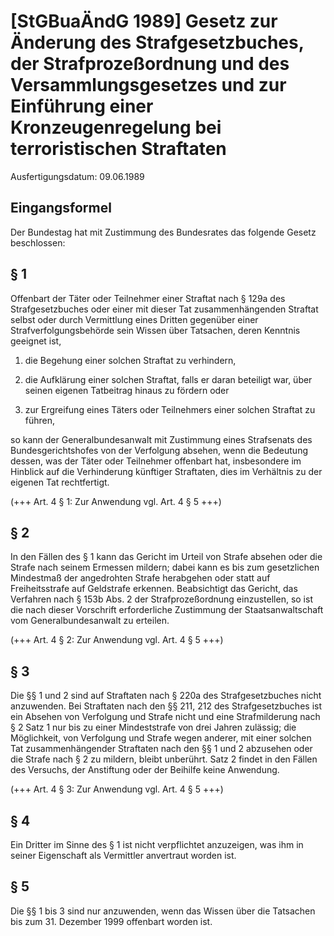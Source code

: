 # [StGBuaÄndG 1989] Gesetz zur Änderung des Strafgesetzbuches, der Strafprozeßordnung und des Versammlungsgesetzes und zur Einführung einer Kronzeugenregelung bei terroristischen Straftaten

Ausfertigungsdatum: 09.06.1989

 

## Eingangsformel

Der Bundestag hat mit Zustimmung des Bundesrates das folgende Gesetz beschlossen:


## § 1

Offenbart der Täter oder Teilnehmer einer Straftat nach § 129a des Strafgesetzbuches oder einer mit dieser Tat zusammenhängenden Straftat selbst oder durch Vermittlung eines Dritten gegenüber einer Strafverfolgungsbehörde sein Wissen über Tatsachen, deren Kenntnis geeignet ist,

1. die Begehung einer solchen Straftat zu verhindern,

2. die Aufklärung einer solchen Straftat, falls er daran beteiligt war, über seinen eigenen Tatbeitrag hinaus zu fördern oder

3. zur Ergreifung eines Täters oder Teilnehmers einer solchen Straftat zu führen,

so kann der Generalbundesanwalt mit Zustimmung eines Strafsenats des Bundesgerichtshofes von der Verfolgung absehen, wenn die Bedeutung dessen, was der Täter oder Teilnehmer offenbart hat, insbesondere im Hinblick auf die Verhinderung künftiger Straftaten, dies im Verhältnis zu der eigenen Tat rechtfertigt.

(+++ Art. 4 § 1: Zur Anwendung vgl. Art. 4 § 5 +++)


## § 2

In den Fällen des § 1 kann das Gericht im Urteil von Strafe absehen oder die Strafe nach seinem Ermessen mildern; dabei kann es bis zum gesetzlichen Mindestmaß der angedrohten Strafe herabgehen oder statt auf Freiheitsstrafe auf Geldstrafe erkennen. Beabsichtigt das Gericht, das Verfahren nach § 153b Abs. 2 der Strafprozeßordnung einzustellen, so ist die nach dieser Vorschrift erforderliche Zustimmung der Staatsanwaltschaft vom Generalbundesanwalt zu erteilen.

(+++ Art. 4 § 2: Zur Anwendung vgl. Art. 4 § 5 +++)


## § 3

Die §§ 1 und 2 sind auf Straftaten nach § 220a des Strafgesetzbuches nicht anzuwenden. Bei Straftaten nach den §§ 211, 212 des Strafgesetzbuches ist ein Absehen von Verfolgung und Strafe nicht und eine Strafmilderung nach § 2 Satz 1 nur bis zu einer Mindeststrafe von drei Jahren zulässig; die Möglichkeit, von Verfolgung und Strafe wegen anderer, mit einer solchen Tat zusammenhängender Straftaten nach den §§ 1 und 2 abzusehen oder die Strafe nach § 2 zu mildern, bleibt unberührt. Satz 2 findet in den Fällen des Versuchs, der Anstiftung oder der Beihilfe keine Anwendung.

(+++ Art. 4 § 3: Zur Anwendung vgl. Art. 4 § 5 +++)


## § 4

Ein Dritter im Sinne des § 1 ist nicht verpflichtet anzuzeigen, was ihm in seiner Eigenschaft als Vermittler anvertraut worden ist.


## § 5

Die §§ 1 bis 3 sind nur anzuwenden, wenn das Wissen über die Tatsachen bis zum 31. Dezember 1999 offenbart worden ist.
